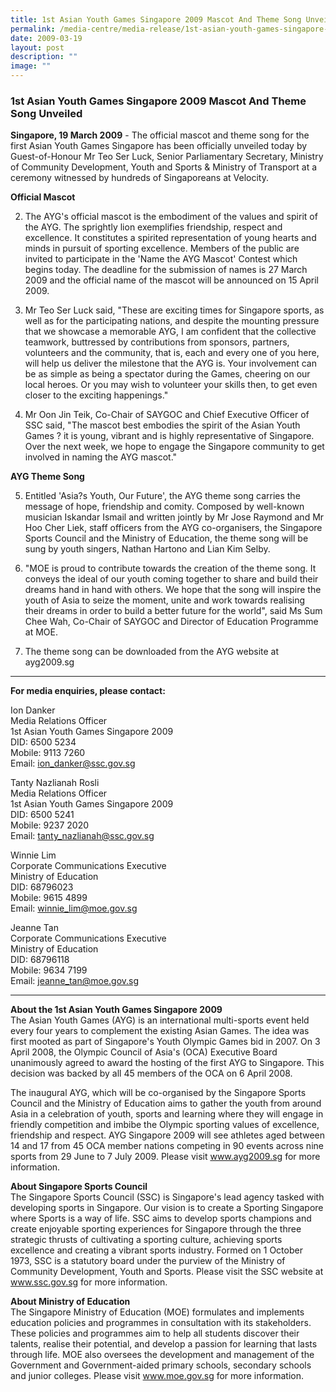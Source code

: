 ```yaml
---
title: 1st Asian Youth Games Singapore 2009 Mascot And Theme Song Unveiled
permalink: /media-centre/media-release/1st-asian-youth-games-singapore-2009-mascot-and-theme-song-unveiled/
date: 2009-03-19
layout: post
description: ""
image: ""
---
```

### **1st Asian Youth Games Singapore 2009 Mascot And Theme Song Unveiled**

**Singapore, 19 March 2009** - The official mascot and theme song for the first Asian Youth Games Singapore has been officially unveiled today by Guest-of-Honour Mr Teo Ser Luck, Senior Parliamentary Secretary, Ministry of Community Development, Youth and Sports & Ministry of Transport at a ceremony witnessed by hundreds of Singaporeans at Velocity.

**Official Mascot**<br>
 
2. The AYG's official mascot is the embodiment of the values and spirit of the AYG. The sprightly lion exemplifies friendship, respect and excellence. It constitutes a spirited representation of young hearts and minds in pursuit of sporting excellence. Members of the public are invited to participate in the 'Name the AYG Mascot' Contest which begins today. The deadline for the submission of names is 27 March 2009 and the official name of the mascot will be announced on 15 April 2009.

3. Mr Teo Ser Luck said, "These are exciting times for Singapore sports, as well as for the participating nations, and despite the mounting pressure that we showcase a memorable AYG, I am confident that the collective teamwork, buttressed by contributions from sponsors, partners, volunteers and the community, that is, each and every one of you here, will help us deliver the milestone that the AYG is. Your involvement can be as simple as being a spectator during the Games, cheering on our local heroes. Or you may wish to volunteer your skills then, to get even closer to the exciting happenings."

4. Mr Oon Jin Teik, Co-Chair of SAYGOC and Chief Executive Officer of SSC said, "The mascot best embodies the spirit of the Asian Youth Games ? it is young, vibrant and is highly representative of Singapore. Over the next week, we hope to engage the Singapore community to get involved in naming the AYG mascot."

**AYG Theme Song**<br>

5. Entitled 'Asia?s Youth, Our Future', the AYG theme song carries the message of hope, friendship and comity. Composed by well-known musician Iskandar Ismail and written jointly by Mr Jose Raymond and Mr Hoo Cher Liek, staff officers from the AYG co-organisers, the Singapore Sports Council and the Ministry of Education, the theme song will be sung by youth singers, Nathan Hartono and Lian Kim Selby.

6. "MOE is proud to contribute towards the creation of the theme song. It conveys the ideal of our youth coming together to share and build their dreams hand in hand with others. We hope that the song will inspire the youth of Asia to seize the moment, unite and work towards realising their dreams in order to build a better future for the world", said Ms Sum Chee Wah, Co-Chair of SAYGOC and Director of Education Programme at MOE.

7. The theme song can be downloaded from the AYG website at ayg2009.sg

---

**For media enquiries, please contact:**
<br>

Ion Danker
<br>
Media Relations Officer
<br>
1st Asian Youth Games Singapore 2009
<br>
DID: 6500 5234
<br>
Mobile: 9113 7260
<br>
Email: [ion_danker@ssc.gov.sg](mailto:ion_danker@ssc.gov.sg)

Tanty Nazlianah Rosli
<br>
Media Relations Officer
<br>
1st Asian Youth Games Singapore 2009
<br>
DID: 6500 5241
<br>
Mobile: 9237 2020
<br>
Email: [tanty_nazlianah@ssc.gov.sg](mailto:tanty_nazlianah@ssc.gov.sg)

Winnie Lim
<br>
Corporate Communications Executive
<br>
Ministry of Education
<br>
DID: 68796023
<br>
Mobile: 9615 4899
<br>
Email: [winnie_lim@moe.gov.sg](mailto:winnie_lim@moe.gov.sg)

Jeanne Tan
<br>
Corporate Communications Executive
<br>
Ministry of Education
<br>
DID: 68796118
<br>
Mobile: 9634 7199
<br>
Email: [jeanne_tan@moe.gov.sg](mailto:jeanne_tan@moe.gov.sg)

---

**About the 1st Asian Youth Games Singapore 2009**<br>
The Asian Youth Games (AYG) is an international multi-sports event held every four years to complement the existing Asian Games. The idea was first mooted as part of Singapore's Youth Olympic Games bid in 2007. On 3 April 2008, the Olympic Council of Asia's (OCA) Executive Board unanimously agreed to award the hosting of the first AYG to Singapore. This decision was backed by all 45 members of the OCA on 6 April 2008.

The inaugural AYG, which will be co-organised by the Singapore Sports Council and the Ministry of Education aims to gather the youth from around Asia in a celebration of youth, sports and learning where they will engage in friendly competition and imbibe the Olympic sporting values of excellence, friendship and respect. AYG Singapore 2009 will see athletes aged between 14 and 17 from 45 OCA member nations competing in 90 events across nine sports from 29 June to 7 July 2009. Please visit www.ayg2009.sg for more information.

**About Singapore Sports Council**<br>
The Singapore Sports Council (SSC) is Singapore's lead agency tasked with developing sports in Singapore. Our vision is to create a Sporting Singapore where Sports is a way of life. SSC aims to develop sports champions and create enjoyable sporting experiences for Singapore through the three strategic thrusts of cultivating a sporting culture, achieving sports excellence and creating a vibrant sports industry. Formed on 1 October 1973, SSC is a statutory board under the purview of the Ministry of Community Development, Youth and Sports. Please visit the SSC website at www.ssc.gov.sg for more information.

**About Ministry of Education**<br>
The Singapore Ministry of Education (MOE) formulates and implements education policies and programmes in consultation with its stakeholders. These policies and programmes aim to help all students discover their talents, realise their potential, and develop a passion for learning that lasts through life. MOE also oversees the development and management of the Government and Government-aided primary schools, secondary schools and junior colleges. Please visit www.moe.gov.sg for more information.